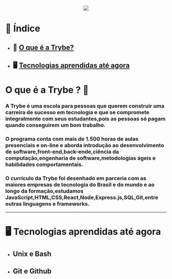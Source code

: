 <h1 align="center">
       <img src ="https://ik.imagekit.io/kktisrb4zg2/68747470733a2f2f75706c6f6164732d73736c2e776562666c6f772e636f6d2f3564626439636537356164363466323462363766303933322f3564626464393136356164363466356532393831316335325f4252414e44332e706e67_7SZyblfxM.png">
      </h1>

<h1>

# 📕 **Índice**

- ## 🚀 **[O que é a Trybe?](#-O-que-é-a-Trybe)**
- ## 🖥 **[Tecnologias aprendidas até agora](#-Tecnologias-aprendidas-até-agora)**

<h1>

# **O que é a Trybe** ? 🚀

### A Trybe é uma escola para pessoas que querem construir uma carreira de sucesso em tecnologia e que se compromete integralmente com seus estudantes,pois as pessoas só pagam quando conseguirem um bom trabalho.
### O programa conta com mais de 1.500 horas de aulas presenciais e on-line e aborda introdução ao desenvolvimento de software,front-end,back-ende,ciência da computação,engenharia de software,metodologias ágeis e habilidades comportamentais.
### O currículo da Trybe foi desenhado em parceria com as maiores empresas de tecnologia do Brasil e do mundo e ao longo da formação,estudamos JavaScript,HTML,CSS,React,Node,Express.js,SQL,Git,entre outras linguagens e frameworks.

---
# 🖥 **Tecnologias aprendidas até agora** 
- ## Unix e Bash
- ## Git e Github
